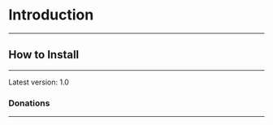 # Introduction
______________

## How to Install
_________________
Latest version: 1.0

### Donations
_____________
